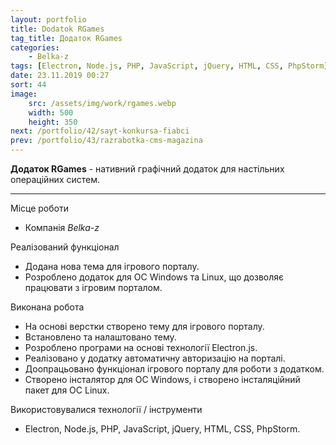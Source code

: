 ```yaml
---
layout: portfolio
title: Dodatok RGames
tag_title: Додаток RGames
categories:
    - Belka-z
tags: [Electron, Node.js, PHP, JavaScript, jQuery, HTML, CSS, PhpStorm]
date: 23.11.2019 00:27
sort: 44
image: 
    src: /assets/img/work/rgames.webp 
    width: 500
    height: 350
next: /portfolio/42/sayt-konkursa-fiabci
prev: /portfolio/43/razrabotka-cms-magazina
---
```


**Додаток RGames** - нативний графічний додаток для настільних операційних систем.

---

Місце роботи

* Компанія _Belka-z_

Реалізований функціонал

* Додана нова тема для ігрового порталу.
* Розроблено додаток для ОС Windows та Linux, що дозволяє працювати з ігровим порталом.

Виконана робота

* На основі верстки створено тему для ігрового порталу.
* Встановлено та налаштовано тему.
* Розроблено програми на основі технології Electron.js.
* Реалізовано у додатку автоматичну авторизацію на порталі.
* Доопрацьовано функціонал ігрового порталу для роботи з додатком.
* Створено інсталятор для OC Windows, і створено інсталяційний пакет для ОС Linux.

Використовувалися технології / інструменти

* Electron, Node.js, PHP, JavaScript, jQuery, HTML, CSS, PhpStorm.


